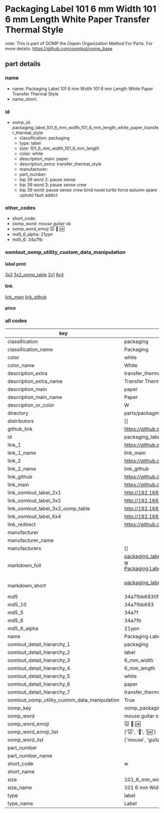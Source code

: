# Packaging Label 101 6 mm Width 101 6 mm Length White Paper Transfer Thermal Style  

note: This is part of OOMP the Oopen Organization Method For Parts. For more details: https://github.com/oomlout/oomp_base

##  part details
  







### name
* name: Packaging Label 101 6 mm Width 101 6 mm Length White Paper Transfer Thermal Style
* name_short: 
### id
* oomp_id: packaging_label_101_6_mm_width_101_6_mm_length_white_paper_transfer_thermal_style
  * classification: packaging
  * type: label
  * size: 101_6_mm_width_101_6_mm_length
  * color: white
  * description_main: paper
  * description_extra: transfer_thermal_style
  * manufacturer: 
  * part_number: 
  * bip 39 word 2: pause sense
  * bip 39 word 3: pause sense crew
  * bip 39 word: pause sense crew bind novel turtle force autumn spare uphold fault addict

### other_codes
* short_code: 
* oomp_word: mouse guitar ok
* oomp_word_emoji :mouse: :guitar: :ok:
* md5_6_alpha: 21ypn
* md5_6: 34a7fb






### oomlout_oomp_utility_custom_data_manipulation
#### label print
[3x2](http://192.168.1.245:1112/?label=oomp%2021ypn)
[3x2_oomp_table](http://192.168.1.108:1112/?label=oomp%2021ypn)
[2x1](http://192.168.1.242:1112/?label=oomp%2021ypn)
[6x4](http://192.168.1.55:1112/?label=oomp%2021ypn)    

#### link

[link_main](https://github.com/oomlout/oomlout_oomp_version_1_messy/tree/main/parts/packaging_label_101_6_mm_width_101_6_mm_length_white_paper_transfer_thermal_style) [link_github](https://github.com/oomlout/oomlout_oomp_version_1_messy/tree/main/parts/packaging_label_101_6_mm_width_101_6_mm_length_white_paper_transfer_thermal_style)                             

#### price







### all codes 
| key | value |  
| --- | --- |  
| classification | packaging |  
| classification_name | Packaging |  
| color | white |  
| color_name | White |  
| description_extra | transfer_thermal_style |  
| description_extra_name | Transfer Thermal Style |  
| description_main | paper |  
| description_main_name | Paper |  
| description_or_color | W  |  
| directory | parts/packaging_label_101_6_mm_width_101_6_mm_length_white_paper_transfer_thermal_style |  
| distributors | [] |  
| github_link | https://github.com/oomlout/oomlout_oomp_part_src/tree/main/parts/packaging_label_101_6_mm_width_101_6_mm_length_white_paper_transfer_thermal_style |  
| id | packaging_label_101_6_mm_width_101_6_mm_length_white_paper_transfer_thermal_style |  
| link_1 | https://github.com/oomlout/oomlout_oomp_version_1_messy/tree/main/parts/packaging_label_101_6_mm_width_101_6_mm_length_white_paper_transfer_thermal_style |  
| link_1_name | link_main |  
| link_2 | https://github.com/oomlout/oomlout_oomp_version_1_messy/tree/main/parts/packaging_label_101_6_mm_width_101_6_mm_length_white_paper_transfer_thermal_style |  
| link_2_name | link_github |  
| link_github | https://github.com/oomlout/oomlout_oomp_version_1_messy/tree/main/parts/packaging_label_101_6_mm_width_101_6_mm_length_white_paper_transfer_thermal_style |  
| link_main | https://github.com/oomlout/oomlout_oomp_version_1_messy/tree/main/parts/packaging_label_101_6_mm_width_101_6_mm_length_white_paper_transfer_thermal_style |  
| link_oomlout_label_2x1 | http://192.168.1.242:1112/?label=oomp%2021ypn |  
| link_oomlout_label_3x2 | http://192.168.1.245:1112/?label=oomp%2021ypn |  
| link_oomlout_label_3x2_oomp_table | http://192.168.1.108:1112/?label=oomp%2021ypn |  
| link_oomlout_label_6x4 | http://192.168.1.55:1112/?label=oomp%2021ypn |  
| link_redirect | https://github.com/oomlout/oomlout_oomp_version_1_messy/tree/main/parts/packaging_label_101_6_mm_width_101_6_mm_length_white_paper_transfer_thermal_style |  
| manufacturer |  |  
| manufacturer_name |  |  
| manufacturers | [] |  
| markdown_full | [packaging_label_101_6_mm_width_101_6_mm_length_white_paper_transfer_thermal_style](none)<br>[w](none)<br>[Packaging Label 101 6 Mm Width 101 6 Mm Length White Paper Transfer Thermal Style](none)<br><br> |  
| markdown_short | [packaging_label_101_6_mm_width_101_6_mm_length_white_paper_transfer_thermal_style](none)<br><br> |  
| md5 | 34a7fbb6830fab63abcb816466b0f50b |  
| md5_10 | 34a7fbb683 |  
| md5_5 | 34a7f |  
| md5_6 | 34a7fb |  
| md5_6_alpha | 21ypn |  
| name | Packaging Label 101 6 mm Width 101 6 mm Length White Paper Transfer Thermal Style |  
| oomlout_detail_hierarchy_1 | packaging |  
| oomlout_detail_hierarchy_2 | label |  
| oomlout_detail_hierarchy_3 | 6_mm_width |  
| oomlout_detail_hierarchy_4 | 6_mm_length |  
| oomlout_detail_hierarchy_5 | white |  
| oomlout_detail_hierarchy_6 | paper |  
| oomlout_detail_hierarchy_7 | transfer_thermal_style |  
| oomlout_oomp_utility_custom_data_manipulation | True |  
| oomp_key | oomp_packaging_label_101_6_mm_width_101_6_mm_length_white_paper_transfer_thermal_style |  
| oomp_word | mouse guitar ok |  
| oomp_word_emoji | :mouse: :guitar: :ok: |  
| oomp_word_emoji_list | [':mouse:', ':guitar:', ':ok:'] |  
| oomp_word_list | ['mouse', 'guitar', 'ok'] |  
| part_number |  |  
| part_number_name |  |  
| short_code | w |  
| short_name |  |  
| size | 101_6_mm_width_101_6_mm_length |  
| size_name | 101 6 mm Width 101 6 mm Length |  
| type | label |  
| type_name | Label |  
